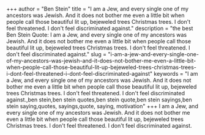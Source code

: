 +++
author = "Ben Stein"
title = "I am a Jew, and every single one of my ancestors was Jewish. And it does not bother me even a little bit when people call those beautiful lit up, bejeweled trees Christmas trees. I don't feel threatened. I don't feel discriminated against."
description = "the best Ben Stein Quote: I am a Jew, and every single one of my ancestors was Jewish. And it does not bother me even a little bit when people call those beautiful lit up, bejeweled trees Christmas trees. I don't feel threatened. I don't feel discriminated against."
slug = "i-am-a-jew-and-every-single-one-of-my-ancestors-was-jewish-and-it-does-not-bother-me-even-a-little-bit-when-people-call-those-beautiful-lit-up-bejeweled-trees-christmas-trees-i-dont-feel-threatened-i-dont-feel-discriminated-against"
keywords = "I am a Jew, and every single one of my ancestors was Jewish. And it does not bother me even a little bit when people call those beautiful lit up, bejeweled trees Christmas trees. I don't feel threatened. I don't feel discriminated against.,ben stein,ben stein quotes,ben stein quote,ben stein sayings,ben stein saying,quotes, sayings,quote, saying, motivation"
+++
I am a Jew, and every single one of my ancestors was Jewish. And it does not bother me even a little bit when people call those beautiful lit up, bejeweled trees Christmas trees. I don't feel threatened. I don't feel discriminated against.
